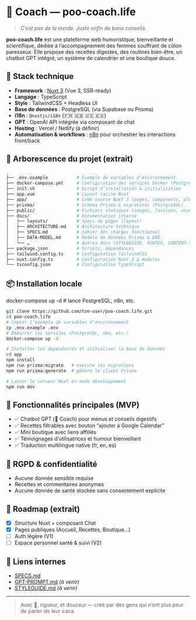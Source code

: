 # 💩 Coach — poo-coach.life

> _C’est pas de la merde. Juste enfin de bons conseils._

**poo-coach.life** est une plateforme web humoristique, bienveillante et scientifique, dédiée à l’accompagnement des femmes souffrant de côlon paresseux. Elle propose des recettes digestes, des routines bien-être, un chatbot GPT intégré, un système de calendrier et une boutique douce.

## 🚀 Stack technique

- **Framework** : [Nuxt 3](https://nuxt.com/) (Vue 3, SSR-ready)
- **Langage** : TypeScript
- **Style** : TailwindCSS + Headless UI
- **Base de données** : PostgreSQL (via Supabase ou Prisma)
- **i18n** : `@nuxtjs/i18n` (🇫🇷 🇬🇧 🇺🇸 🇪🇸)
- **GPT** : OpenAI API intégrée via composant de chat
- **Hosting** : Vercel / Netlify (à définir)
- **Automatisation & workflows** : [n8n](https://n8n.io/) pour orchestrer les interactions front/back

## 📁 Arborescence du projet (extrait)

```bash
.
├── .env.example           # Exemple de variables d’environnement
├── docker-compose.yml     # Configuration des services Docker (PostgreSQL, n8n…)
├── init.sh                # Script d’installation & initialisation
├── app.vue                # Layout racine Nuxt
├── app/                   # Code source Nuxt 3 (pages, components, plugins, server/api…)
├── prisma/                # Schéma Prisma & migrations (PostgreSQL)
├── public/                # Fichiers statiques (images, favicons, assets)
├── docs/                  # Documentation interne
│   ├── layouts/           # Specs de pages (layout)
│   ├── ARCHITECTURE.md    # Architecture technique
│   ├── SPECS.md           # Cahier des charges fonctionnel
│   ├── DATA-MODEL.md      # Modèle de données Prisma & ERD
│   └── …                  # Autres docs (STYLEGUIDE, ROUTES, CONTENT-STRATEGY…)
├── package.json           # Scripts, dépendances
├── tailwind.config.ts     # Configuration TailwindCSS
├── nuxt.config.ts         # Configuration Nuxt 3 & modules
└── tsconfig.json          # Configuration TypeScript
``` 

## 📦 Installation locale

docker-compose up -d # lance PostgreSQL, n8n, etc.
```bash
git clone https://github.com/ton-user/poo-coach.life.git
cd poo-coach.life
# Copier l’exemple de variables d’environnement
cp .env.example .env
# Démarrer les services (PostgreSQL, n8n, etc.)
docker-compose up -d

# Installer les dépendances et initialiser la base de données
cd app
npm install
npm run prisma:migrate   # exécute les migrations
npm run prisma:generate  # génère le client Prisma

# Lancer le serveur Nuxt en mode développement
npm run dev
```

## 🧠 Fonctionnalités principales (MVP)

- ✅ Chatbot GPT (💩 Coach) pour menus et conseils digestifs
- ✅ Recettes filtrables avec bouton “ajouter à Google Calendar”
- ✅ Mini boutique avec liens affiliés
- ✅ Témoignages d’utilisatrices et humour bienveillant
- ✅ Traduction multilingue native (fr, en, es)

## 🔐 RGPD & confidentialité

- Aucune donnée sensible requise
- Recettes et commentaires anonymes
- Aucune donnée de santé stockée sans consentement explicite

## 📅 Roadmap (extrait)

- [x] Structure Nuxt + composant Chat
- [x] Pages publiques (Accueil, Recettes, Boutique...)
- [ ] Auth légère (V1)
- [ ] Espace personnel santé & suivi (V2)

## 📄 Liens internes

- [SPECS.md](./docs/SPECS.md)
- [GPT-PROMPT.md](./docs/GPT-PROMPT.md) *(à venir)*
- [STYLEGUIDE.md](./docs/STYLEGUIDE.md) *(à venir)*

---

> Avec 💩, rigueur, et douceur — créé par des gens qui n’ont plus peur de parler de leur caca.

